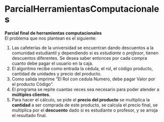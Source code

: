 # ParcialHerramientasComputacionales
<strong>Parcial final de herramientas computacionales</strong><br>El problema que nos plantean es el siguiente:<br><ol type=”A”>
<li>Las cafeterías de la universidad se encuentran dando descuentos a la comunidad estudiantil y dependiendo si es <em>estudiante</em> o <em>profesor</em>, tienen descuentos diferentes. Se desea saber entonces por cada compra cuanto debe pagar el usuario en la caja.</li> 
<li>El algoritmo recibe como entrada la cédula, el rol, el código producto, cantidad de unidades y precio del producto.</li>
<li>Como salida imprime “El Rol con cedula Numero, debe pagar Valor por el producto Código”.</li>
<li>El programa se repite cuantas veces sea necesario para poder atender a <strong>múltiples clientes</strong>.</li>
<li>Para hacer el cálculo, se pide el <strong>precio del producto</strong> se multiplica la <strong>cantidad</strong> a ser comprada de este producto, se calcula el precio final, se multiplica por el <strong>descuento</strong> dado si es estudiante o profesor, y se arroja el resultado final.</li>
</ol>

